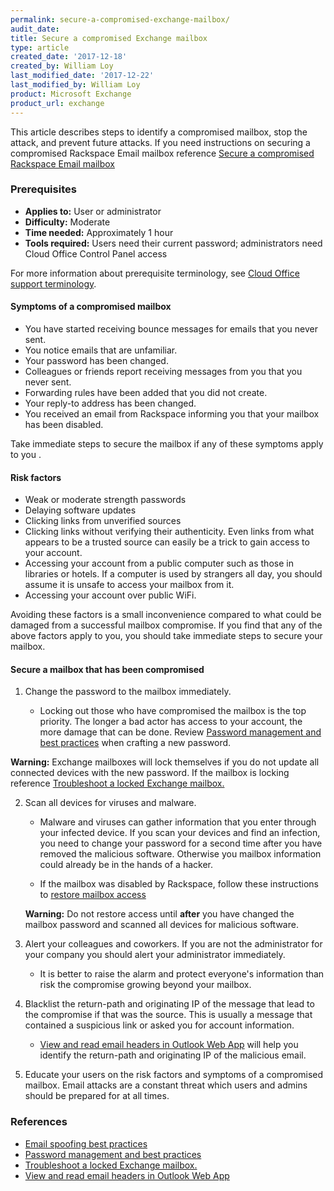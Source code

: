 ```yaml
---
permalink: secure-a-compromised-exchange-mailbox/
audit_date:
title: Secure a compromised Exchange mailbox
type: article
created_date: '2017-12-18'
created_by: William Loy
last_modified_date: '2017-12-22'
last_modified_by: William Loy
product: Microsoft Exchange
product_url: exchange
---
```


This article describes steps to identify a compromised mailbox, stop the attack, and prevent future attacks. If you need instructions on securing a compromised Rackspace Email mailbox reference [Secure a compromised Rackspace Email mailbox](/how-to/secure-a-compromised-rackspace-email-mailbox)

### Prerequisites

- **Applies to:** User or administrator
- **Difficulty:** Moderate
- **Time needed:** Approximately 1 hour
- **Tools required:** Users need their current password; administrators need Cloud Office Control Panel access

For more information about prerequisite terminology, see [Cloud Office support terminology](/how-to/cloud-office-support-terminology/).


#### Symptoms of a compromised mailbox

- You have started receiving bounce messages for emails that you never sent.
- You notice emails that are unfamiliar.
- Your password has been changed.
- Colleagues or friends report receiving messages from you that you never sent.
- Forwarding rules have been added that you did not create.
- Your reply-to address has been changed.
- You received an email from Rackspace informing you that your mailbox has been disabled.

Take immediate steps to secure the mailbox if any of these symptoms apply to you .

#### Risk factors

- Weak or moderate strength passwords
- Delaying software updates
- Clicking links from unverified sources
- Clicking links without verifying their authenticity. Even links from what appears to be a trusted source can easily be a trick to gain access to    your account.
- Accessing your account from a public computer such as those in libraries or hotels. If a computer is used by strangers all day, you should assume it is unsafe to access your mailbox from it.
- Accessing your account over public WiFi.

Avoiding these factors is a small inconvenience compared to what could be damaged from a successful mailbox compromise. If you find that any of the above factors apply to you, you should take immediate steps to secure your mailbox.


#### Secure a mailbox that has been compromised

1. Change the password to the mailbox immediately.

    - Locking out those who have compromised the mailbox is the top priority. The longer a bad actor has access to your account, the more damage that can be done. Review [Password management and best practices](/how-to/password-management-and-best-practices/#password-best-practices) when crafting a new password.

  **Warning:** Exchange mailboxes will lock themselves if you do not update all connected devices with the new password. If the mailbox is locking reference [Troubleshoot a locked Exchange mailbox.](/how-to/troubleshoot-a-locked-exchange-mailbox)

2. Scan all devices for viruses and malware.

    - Malware and viruses can gather information that you enter through your infected device. If you scan your devices and find an infection, you need to change your password for a second time after you have removed the malicious software. Otherwise you mailbox information could already be in the hands of a hacker.

    - If the mailbox was disabled by Rackspace, follow these instructions to [restore mailbox access](/how-to/disable-or-enable-exchange-email-access/#restore-mailbox-access)

    **Warning:** Do not restore access until **after** you have changed the mailbox password and scanned all devices for malicious software.

3. Alert your colleagues and coworkers. If you are not the administrator for your company you should alert your administrator immediately.

    - It is better to raise the alarm and protect everyone's information than risk the compromise growing beyond your mailbox.

4. Blacklist the return-path and originating IP of the message that lead to the compromise if that was the source. This is usually a message that contained a suspicious link or asked you for account information.

    - [View and read email headers in Outlook Web App](/how-to/view-and-read-email-headers-in-owa) will help you identify the return-path and originating IP of the malicious email.

5. Educate your users on the risk factors and symptoms of a compromised mailbox. Email attacks are a constant threat which users and admins should be prepared for at all times.



### References

- [Email spoofing best practices](/how-to/email-spoofing-best-practices-for-exachange-users)
- [Password management and best practices](/how-to/password-management-and-best-practices/#password-best-practices)
- [Troubleshoot a locked Exchange mailbox.](/how-to/troubleshoot-a-locked-exchange-mailbox)
- [View and read email headers in Outlook Web App](/how-to/view-and-read-email-headers-in-owa)
